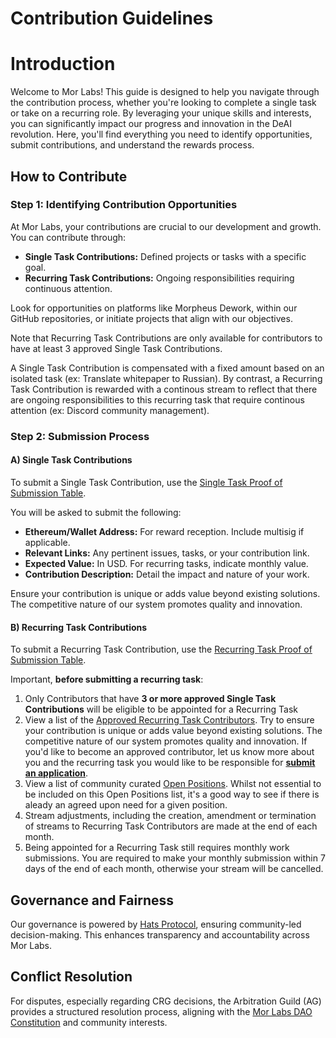 # Contribution Guidelines

# Introduction

Welcome to Mor Labs! This guide is designed to help you navigate through the contribution process, whether you're looking to complete a single task or take on a recurring role. By leveraging your unique skills and interests, you can significantly impact our progress and innovation in the DeAI revolution. Here, you'll find everything you need to identify opportunities, submit contributions, and understand the rewards process.

## How to Contribute

### Step 1: Identifying Contribution Opportunities

At Mor Labs, your contributions are crucial to our development and growth. You can contribute through:

- **Single Task Contributions:** Defined projects or tasks with a specific goal.
- **Recurring Task Contributions:** Ongoing responsibilities requiring continuous attention.

Look for opportunities on platforms like Morpheus Dework, within our GitHub repositories, or initiate projects that align with our objectives.

Note that Recurring Task Contributions are only available for contributors to have at least 3 approved Single Task Contributions. 

A Single Task Contribution is compensated with a fixed amount based on an isolated task (ex: Translate whitepaper to Russian). By contrast, a Recurring Task Contribution is rewarded with a continous stream to reflect that there are ongoing responsibilities to this recurring task that require continous attention (ex: Discord community management). 

### Step 2: Submission Process

#### A) Single Task Contributions 

To submit a Single Task Contribution, use the [Single Task Proof of Submission Table](https://github.com/Morlabs/Contributions/blob/main/single_tasks.md). 

You will be asked to submit the following:

- **Ethereum/Wallet Address:** For reward reception. Include multisig if applicable.
- **Relevant Links:** Any pertinent issues, tasks, or your contribution link.
- **Expected Value:** In USD. For recurring tasks, indicate monthly value.
- **Contribution Description:** Detail the impact and nature of your work.

Ensure your contribution is unique or adds value beyond existing solutions. The competitive nature of our system promotes quality and innovation.

#### B) Recurring Task Contributions 

To submit a Recurring Task Contribution, use the [Recurring Task Proof of Submission Table](https://github.com/Morlabs/Contributions/blob/main/recurring_tasks.md).

Important, **before submitting a recurring task**: 

1. Only Contributors that have **3 or more approved Single Task Contributions** will be eligible to be appointed for a Recurring Task
2. View a list of the [Approved Recurring Task Contributors](https://github.com/Morlabs/Contributions/blob/main/Recurring_tasks/recurring_task_positions.md). Try to ensure your contribution is unique or adds value beyond existing solutions. The competitive nature of our system promotes quality and innovation. If you'd like to become an approved contributor, let us know more about you and the recurring task you would like to be responsible for [**submit an application**](https://github.com/Morlabs/Contributions/blob/main/Recurring_tasks/applications_template.md).
3. View a list of community curated [Open Positions](https://github.com/Morlabs/Contributions/blob/main/Recurring_tasks/open_positions.md). Whilst not essential to be included on this Open Positions list, it's a good way to see if there is aleady an agreed upon need for a given position. 
4. Stream adjustments, including the creation, amendment or termination of streams to Recurring Task Contributors are made at the end of each month. 
5. Being appointed for a Recurring Task still requires monthly work submissions. You are required to make your monthly submission within 7 days of the end of each month, otherwise your stream will be cancelled. 

## Governance and Fairness

Our governance is powered by [Hats Protocol](https://hatsprotocol.xyz), ensuring community-led decision-making. This enhances transparency and accountability across Mor Labs.

## Conflict Resolution

For disputes, especially regarding CRG decisions, the Arbitration Guild (AG) provides a structured resolution process, aligning with the [Mor Labs DAO Constitution](https://github.com/Morlabs/DAO) and community interests.


